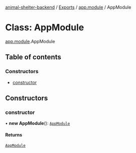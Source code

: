 [animal-shelter-backend](../README.md) / [Exports](../modules.md) / [app.module](../modules/app_module.md) / AppModule

# Class: AppModule

[app.module](../modules/app_module.md).AppModule

## Table of contents

### Constructors

- [constructor](app_module.AppModule.md#constructor)

## Constructors

### constructor

• **new AppModule**(): [`AppModule`](app_module.AppModule.md)

#### Returns

[`AppModule`](app_module.AppModule.md)
